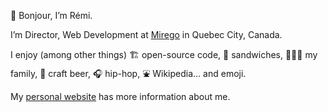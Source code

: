 👋 Bonjour, I’m Rémi.

I’m Director, Web Development at [Mirego](https://www.mirego.com/en) in Quebec City, Canada.

I enjoy (among other things) 🏗 open-source code, 🥪 sandwiches, 👨‍👩‍👧 my family, 🍺 craft beer, 🎧 hip-hop, ⛲ Wikipedia… and emoji.

My [personal website](https://exomel.com/en) has more information about me.
